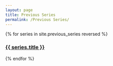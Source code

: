 ```yaml
---
layout: page
title: Previous Series
permalink: /Previous Series/
---
```


{% for series in site.previous_series reversed %}
  <h3>
    <a href="{{ series.url }}">
      {{ series.title }}
    </a>
  </h3>
{% endfor %}